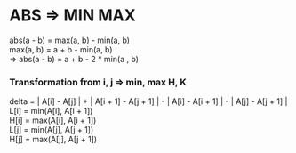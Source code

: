 # ABS => MIN MAX
abs(a - b) = max(a, b) - min(a, b) <br />
max(a, b) = a + b - min(a, b) <br />
=> abs(a - b) = a + b - 2 * min(a , b) <br />
### Transformation from i, j => min, max H, K
delta = | A[i] - A[j] | + | A[i + 1] - A[j + 1] | - | A[i] - A[i + 1] | - | A[j] - A[j + 1] |  <br />
L[i] = min(A[i], A[i + 1])  <br />
H[i] = max(A[i], A[i + 1])  <br /> 
L[j] = min(A[j], A[j + 1])  <br />
H[j] = max(A[j], A[j + 1])  <br />
